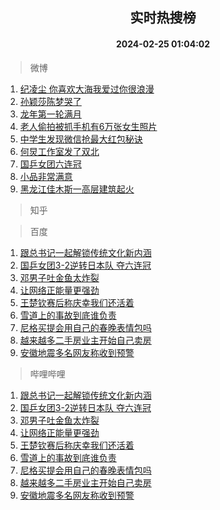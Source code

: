 <div align="center"><h2>实时热搜榜</h2><h4>2024-02-25 01:04:02</h4></div>

> 微博  

1. [纪凌尘 你喜欢大海我爱过你很浪漫](https://s.weibo.com/weibo?q=%E7%BA%AA%E5%87%8C%E5%B0%98%20%E4%BD%A0%E5%96%9C%E6%AC%A2%E5%A4%A7%E6%B5%B7%E6%88%91%E7%88%B1%E8%BF%87%E4%BD%A0%E5%BE%88%E6%B5%AA%E6%BC%AB&t=31&band_rank=1&Refer=top)<br />
2. [孙颖莎陈梦哭了](https://s.weibo.com/weibo?q=%23%E5%AD%99%E9%A2%96%E8%8E%8E%E9%99%88%E6%A2%A6%E5%93%AD%E4%BA%86%23&t=31&band_rank=2&Refer=top)<br />
3. [龙年第一轮满月](https://s.weibo.com/weibo?q=%23%E9%BE%99%E5%B9%B4%E7%AC%AC%E4%B8%80%E8%BD%AE%E6%BB%A1%E6%9C%88%23&t=31&band_rank=3&Refer=top)<br />
4. [老人偷拍被抓手机有6万张女生照片](https://s.weibo.com/weibo?q=%23%E8%80%81%E4%BA%BA%E5%81%B7%E6%8B%8D%E8%A2%AB%E6%8A%93%E6%89%8B%E6%9C%BA%E6%9C%896%E4%B8%87%E5%BC%A0%E5%A5%B3%E7%94%9F%E7%85%A7%E7%89%87%23&t=31&band_rank=4&Refer=top)<br />
5. [中学生发现微信抢最大红包秘诀](https://s.weibo.com/weibo?q=%23%E4%B8%AD%E5%AD%A6%E7%94%9F%E5%8F%91%E7%8E%B0%E5%BE%AE%E4%BF%A1%E6%8A%A2%E6%9C%80%E5%A4%A7%E7%BA%A2%E5%8C%85%E7%A7%98%E8%AF%80%23&t=31&band_rank=5&Refer=top)<br />
6. [何炅工作室发了双北](https://s.weibo.com/weibo?q=%23%E4%BD%95%E7%82%85%E5%B7%A5%E4%BD%9C%E5%AE%A4%E5%8F%91%E4%BA%86%E5%8F%8C%E5%8C%97%23&t=31&band_rank=6&Refer=top)<br />
7. [国乒女团六连冠](https://s.weibo.com/weibo?q=%23%E5%9B%BD%E4%B9%92%E5%A5%B3%E5%9B%A2%E5%85%AD%E8%BF%9E%E5%86%A0%23&t=31&band_rank=7&Refer=top)<br />
8. [小品非常满意](https://s.weibo.com/weibo?q=%E5%B0%8F%E5%93%81%E9%9D%9E%E5%B8%B8%E6%BB%A1%E6%84%8F&t=31&band_rank=8&Refer=top)<br />
9. [黑龙江佳木斯一高层建筑起火](https://s.weibo.com/weibo?q=%23%E9%BB%91%E9%BE%99%E6%B1%9F%E4%BD%B3%E6%9C%A8%E6%96%AF%E4%B8%80%E9%AB%98%E5%B1%82%E5%BB%BA%E7%AD%91%E8%B5%B7%E7%81%AB%23&t=31&band_rank=9&Refer=top)<br />

> 知乎  


> 百度  

1. [跟总书记一起解锁传统文化新内涵](https://www.baidu.com/s?wd=%E8%B7%9F%E6%80%BB%E4%B9%A6%E8%AE%B0%E4%B8%80%E8%B5%B7%E8%A7%A3%E9%94%81%E4%BC%A0%E7%BB%9F%E6%96%87%E5%8C%96%E6%96%B0%E5%86%85%E6%B6%B5&sa=fyb_news&rsv_dl=fyb_news)<br />
2. [国乒女团3-2逆转日本队 夺六连冠](https://www.baidu.com/s?wd=%E5%9B%BD%E4%B9%92%E5%A5%B3%E5%9B%A23-2%E9%80%86%E8%BD%AC%E6%97%A5%E6%9C%AC%E9%98%9F+%E5%A4%BA%E5%85%AD%E8%BF%9E%E5%86%A0&sa=fyb_news&rsv_dl=fyb_news)<br />
3. [邓男子吐金鱼太炸裂](https://www.baidu.com/s?wd=%E9%82%93%E7%94%B7%E5%AD%90%E5%90%90%E9%87%91%E9%B1%BC%E5%A4%AA%E7%82%B8%E8%A3%82&sa=fyb_news&rsv_dl=fyb_news)<br />
4. [让网络正能量更强劲](https://www.baidu.com/s?wd=%E8%AE%A9%E7%BD%91%E7%BB%9C%E6%AD%A3%E8%83%BD%E9%87%8F%E6%9B%B4%E5%BC%BA%E5%8A%B2&sa=fyb_news&rsv_dl=fyb_news)<br />
5. [王楚钦赛后称庆幸我们还活着](https://www.baidu.com/s?wd=%E7%8E%8B%E6%A5%9A%E9%92%A6%E8%B5%9B%E5%90%8E%E7%A7%B0%E5%BA%86%E5%B9%B8%E6%88%91%E4%BB%AC%E8%BF%98%E6%B4%BB%E7%9D%80&sa=fyb_news&rsv_dl=fyb_news)<br />
6. [雪道上的事故到底谁负责](https://www.baidu.com/s?wd=%E9%9B%AA%E9%81%93%E4%B8%8A%E7%9A%84%E4%BA%8B%E6%95%85%E5%88%B0%E5%BA%95%E8%B0%81%E8%B4%9F%E8%B4%A3&sa=fyb_news&rsv_dl=fyb_news)<br />
7. [尼格买提会用自己的春晚表情包吗](https://www.baidu.com/s?wd=%E5%B0%BC%E6%A0%BC%E4%B9%B0%E6%8F%90%E4%BC%9A%E7%94%A8%E8%87%AA%E5%B7%B1%E7%9A%84%E6%98%A5%E6%99%9A%E8%A1%A8%E6%83%85%E5%8C%85%E5%90%97&sa=fyb_news&rsv_dl=fyb_news)<br />
8. [越来越多二手房业主开始自己卖房](https://www.baidu.com/s?wd=%E8%B6%8A%E6%9D%A5%E8%B6%8A%E5%A4%9A%E4%BA%8C%E6%89%8B%E6%88%BF%E4%B8%9A%E4%B8%BB%E5%BC%80%E5%A7%8B%E8%87%AA%E5%B7%B1%E5%8D%96%E6%88%BF&sa=fyb_news&rsv_dl=fyb_news)<br />
9. [安徽地震多名网友称收到预警](https://www.baidu.com/s?wd=%E5%AE%89%E5%BE%BD%E5%9C%B0%E9%9C%87%E5%A4%9A%E5%90%8D%E7%BD%91%E5%8F%8B%E7%A7%B0%E6%94%B6%E5%88%B0%E9%A2%84%E8%AD%A6&sa=fyb_news&rsv_dl=fyb_news)<br />

> 哔哩哔哩  

1. [跟总书记一起解锁传统文化新内涵](https://www.baidu.com/s?wd=%E8%B7%9F%E6%80%BB%E4%B9%A6%E8%AE%B0%E4%B8%80%E8%B5%B7%E8%A7%A3%E9%94%81%E4%BC%A0%E7%BB%9F%E6%96%87%E5%8C%96%E6%96%B0%E5%86%85%E6%B6%B5&sa=fyb_news&rsv_dl=fyb_news)<br />
2. [国乒女团3-2逆转日本队 夺六连冠](https://www.baidu.com/s?wd=%E5%9B%BD%E4%B9%92%E5%A5%B3%E5%9B%A23-2%E9%80%86%E8%BD%AC%E6%97%A5%E6%9C%AC%E9%98%9F+%E5%A4%BA%E5%85%AD%E8%BF%9E%E5%86%A0&sa=fyb_news&rsv_dl=fyb_news)<br />
3. [邓男子吐金鱼太炸裂](https://www.baidu.com/s?wd=%E9%82%93%E7%94%B7%E5%AD%90%E5%90%90%E9%87%91%E9%B1%BC%E5%A4%AA%E7%82%B8%E8%A3%82&sa=fyb_news&rsv_dl=fyb_news)<br />
4. [让网络正能量更强劲](https://www.baidu.com/s?wd=%E8%AE%A9%E7%BD%91%E7%BB%9C%E6%AD%A3%E8%83%BD%E9%87%8F%E6%9B%B4%E5%BC%BA%E5%8A%B2&sa=fyb_news&rsv_dl=fyb_news)<br />
5. [王楚钦赛后称庆幸我们还活着](https://www.baidu.com/s?wd=%E7%8E%8B%E6%A5%9A%E9%92%A6%E8%B5%9B%E5%90%8E%E7%A7%B0%E5%BA%86%E5%B9%B8%E6%88%91%E4%BB%AC%E8%BF%98%E6%B4%BB%E7%9D%80&sa=fyb_news&rsv_dl=fyb_news)<br />
6. [雪道上的事故到底谁负责](https://www.baidu.com/s?wd=%E9%9B%AA%E9%81%93%E4%B8%8A%E7%9A%84%E4%BA%8B%E6%95%85%E5%88%B0%E5%BA%95%E8%B0%81%E8%B4%9F%E8%B4%A3&sa=fyb_news&rsv_dl=fyb_news)<br />
7. [尼格买提会用自己的春晚表情包吗](https://www.baidu.com/s?wd=%E5%B0%BC%E6%A0%BC%E4%B9%B0%E6%8F%90%E4%BC%9A%E7%94%A8%E8%87%AA%E5%B7%B1%E7%9A%84%E6%98%A5%E6%99%9A%E8%A1%A8%E6%83%85%E5%8C%85%E5%90%97&sa=fyb_news&rsv_dl=fyb_news)<br />
8. [越来越多二手房业主开始自己卖房](https://www.baidu.com/s?wd=%E8%B6%8A%E6%9D%A5%E8%B6%8A%E5%A4%9A%E4%BA%8C%E6%89%8B%E6%88%BF%E4%B8%9A%E4%B8%BB%E5%BC%80%E5%A7%8B%E8%87%AA%E5%B7%B1%E5%8D%96%E6%88%BF&sa=fyb_news&rsv_dl=fyb_news)<br />
9. [安徽地震多名网友称收到预警](https://www.baidu.com/s?wd=%E5%AE%89%E5%BE%BD%E5%9C%B0%E9%9C%87%E5%A4%9A%E5%90%8D%E7%BD%91%E5%8F%8B%E7%A7%B0%E6%94%B6%E5%88%B0%E9%A2%84%E8%AD%A6&sa=fyb_news&rsv_dl=fyb_news)<br />
